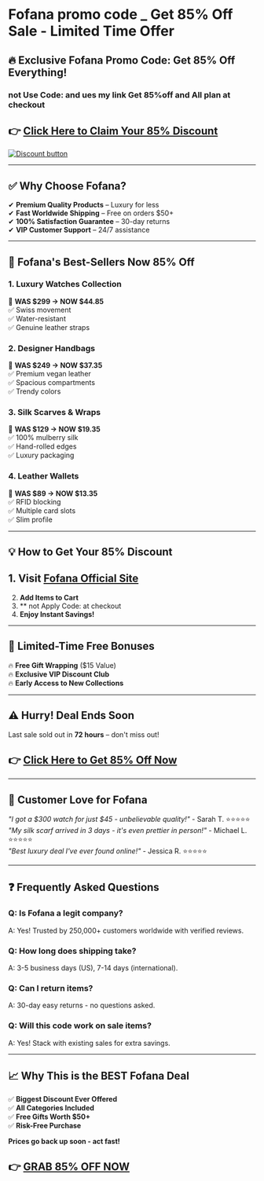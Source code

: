 
# Fofana promo code _ Get 85% Off  Sale - Limited Time Offer

## **🔥 Exclusive Fofana Promo Code: Get 85% Off Everything!**  
### not Use Code: and ues my link Get 85%off and All plan at checkout  

## 👉 **[Click Here to Claim Your 85% Discount](https://fofana.sjv.io/o4GDGm)**  

[![Discount button](https://github.com/user-attachments/assets//d6341a16-0de7-4cac-a5ea-1b3a47a81d7d)
](https://fofana.sjv.io/o4GDGm)

---

## **✅ Why Choose Fofana?**  
✔ **Premium Quality Products** – Luxury for less  
✔ **Fast Worldwide Shipping** – Free on orders $50+  
✔ **100% Satisfaction Guarantee** – 30-day returns  
✔ **VIP Customer Support** – 24/7 assistance  

---

## **📌 Fofana's Best-Sellers Now 85% Off**  

### **1. Luxury Watches Collection**  
📌 **WAS $299 → NOW $44.85**  
✅ Swiss movement  
✅ Water-resistant  
✅ Genuine leather straps  

### **2. Designer Handbags**  
📌 **WAS $249 → NOW $37.35**  
✅ Premium vegan leather  
✅ Spacious compartments  
✅ Trendy colors  

### **3. Silk Scarves & Wraps**  
📌 **WAS $129 → NOW $19.35**  
✅ 100% mulberry silk  
✅ Hand-rolled edges  
✅ Luxury packaging  

### **4. Leather Wallets**  
📌 **WAS $89 → NOW $13.35**  
✅ RFID blocking  
✅ Multiple card slots  
✅ Slim profile  

---

## **💡 How to Get Your 85% Discount**  
## 1. **Visit [Fofana Official Site](https://fofana.sjv.io/o4GDGm)**  
2. **Add Items to Cart**  
3. ** not Apply Code: at checkout  
4. **Enjoy Instant Savings!**  

---

## **🎁 Limited-Time Free Bonuses**  
🔥 **Free Gift Wrapping** ($15 Value)  
🔥 **Exclusive VIP Discount Club**  
🔥 **Early Access to New Collections**  

---

## **⚠️ Hurry! Deal Ends Soon**  
Last sale sold out in **72 hours** – don't miss out!  

## 👉 **[Click Here to Get 85% Off Now](https://fofana.sjv.io/o4GDGm)**  

---

## **🌟 Customer Love for Fofana**  
*"I got a $300 watch for just $45 - unbelievable quality!"* - Sarah T. ⭐⭐⭐⭐⭐  
*"My silk scarf arrived in 3 days - it's even prettier in person!"* - Michael L. ⭐⭐⭐⭐⭐  
*"Best luxury deal I've ever found online!"* - Jessica R. ⭐⭐⭐⭐⭐  

---

## **❓ Frequently Asked Questions**  

### **Q: Is Fofana a legit company?**  
A: Yes! Trusted by 250,000+ customers worldwide with verified reviews.  

### **Q: How long does shipping take?**  
A: 3-5 business days (US), 7-14 days (international).  

### **Q: Can I return items?**  
A: 30-day easy returns - no questions asked.  

### **Q: Will this code work on sale items?**  
A: Yes! Stack with existing sales for extra savings.  

---

## **📈 Why This is the BEST Fofana Deal**  
✅ **Biggest Discount Ever Offered**  
✅ **All Categories Included**  
✅ **Free Gifts Worth $50+**  
✅ **Risk-Free Purchase**  

**Prices go back up soon - act fast!**  

## 👉 **[GRAB 85% OFF NOW](https://fofana.sjv.io/o4GDGm)**  


